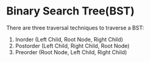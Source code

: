 # Binary Search Tree(BST)

There are three traversal techniques to traverse a BST:
1. Inorder (Left Child, Root Node, Right Child)
2. Postorder (Left Child, Right Child, Root Node)
3. Preorder (Root Node, Left Child, Right Child)
